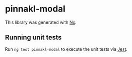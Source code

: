 # pinnakl-modal

This library was generated with [Nx](https://nx.dev).

## Running unit tests

Run `ng test pinnakl-modal` to execute the unit tests via [Jest](https://jestjs.io).
